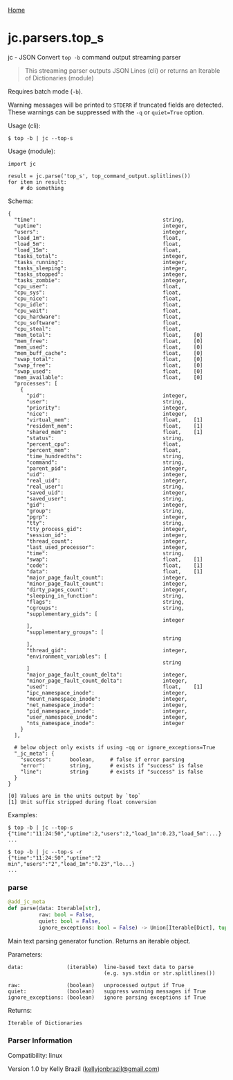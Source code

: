 [Home](https://kellyjonbrazil.github.io/jc/)
<a id="jc.parsers.top_s"></a>

# jc.parsers.top\_s

jc - JSON Convert `top -b` command output streaming parser

> This streaming parser outputs JSON Lines (cli) or returns an Iterable of
> Dictionaries (module)

Requires batch mode (`-b`).

Warning messages will be printed to `STDERR` if truncated fields are
detected. These warnings can be suppressed with the `-q` or `quiet=True`
option.

Usage (cli):

    $ top -b | jc --top-s

Usage (module):

    import jc

    result = jc.parse('top_s', top_command_output.splitlines())
    for item in result:
        # do something

Schema:

    {
      "time":                                         string,
      "uptime":                                       integer,
      "users":                                        integer,
      "load_1m":                                      float,
      "load_5m":                                      float,
      "load_15m":                                     float,
      "tasks_total":                                  integer,
      "tasks_running":                                integer,
      "tasks_sleeping":                               integer,
      "tasks_stopped":                                integer,
      "tasks_zombie":                                 integer,
      "cpu_user":                                     float,
      "cpu_sys":                                      float,
      "cpu_nice":                                     float,
      "cpu_idle":                                     float,
      "cpu_wait":                                     float,
      "cpu_hardware":                                 float,
      "cpu_software":                                 float,
      "cpu_steal":                                    float,
      "mem_total":                                    float,    [0]
      "mem_free":                                     float,    [0]
      "mem_used":                                     float,    [0]
      "mem_buff_cache":                               float,    [0]
      "swap_total":                                   float,    [0]
      "swap_free":                                    float,    [0]
      "swap_used":                                    float,    [0]
      "mem_available":                                float,    [0]
      "processes": [
        {
          "pid":                                      integer,
          "user":                                     string,
          "priority":                                 integer,
          "nice":                                     integer,
          "virtual_mem":                              float,    [1]
          "resident_mem":                             float,    [1]
          "shared_mem":                               float,    [1]
          "status":                                   string,
          "percent_cpu":                              float,
          "percent_mem":                              float,
          "time_hundredths":                          string,
          "command":                                  string,
          "parent_pid":                               integer,
          "uid":                                      integer,
          "real_uid":                                 integer,
          "real_user":                                string,
          "saved_uid":                                integer,
          "saved_user":                               string,
          "gid":                                      integer,
          "group":                                    string,
          "pgrp":                                     integer,
          "tty":                                      string,
          "tty_process_gid":                          integer,
          "session_id":                               integer,
          "thread_count":                             integer,
          "last_used_processor":                      integer,
          "time":                                     string,
          "swap":                                     float,    [1]
          "code":                                     float,    [1]
          "data":                                     float,    [1]
          "major_page_fault_count":                   integer,
          "minor_page_fault_count":                   integer,
          "dirty_pages_count":                        integer,
          "sleeping_in_function":                     string,
          "flags":                                    string,
          "cgroups":                                  string,
          "supplementary_gids": [
                                                      integer
          ],
          "supplementary_groups": [
                                                      string
          ],
          "thread_gid":                               integer,
          "environment_variables": [
                                                      string
          ]
          "major_page_fault_count_delta":             integer,
          "minor_page_fault_count_delta":             integer,
          "used":                                     float,    [1]
          "ipc_namespace_inode":                      integer,
          "mount_namespace_inode":                    integer,
          "net_namespace_inode":                      integer,
          "pid_namespace_inode":                      integer,
          "user_namespace_inode":                     integer,
          "nts_namespace_inode":                      integer
        }
      ],

      # below object only exists if using -qq or ignore_exceptions=True
      "_jc_meta": {
        "success":      boolean,     # false if error parsing
        "error":        string,      # exists if "success" is false
        "line":         string       # exists if "success" is false
      }
    }

    [0] Values are in the units output by `top`
    [1] Unit suffix stripped during float conversion

Examples:

    $ top -b | jc --top-s
    {"time":"11:24:50","uptime":2,"users":2,"load_1m":0.23,"load_5m":...}
    ...

    $ top -b | jc --top-s -r
    {"time":"11:24:50","uptime":"2 min","users":"2","load_1m":"0.23","lo...}
    ...

<a id="jc.parsers.top_s.parse"></a>

### parse

```python
@add_jc_meta
def parse(data: Iterable[str],
          raw: bool = False,
          quiet: bool = False,
          ignore_exceptions: bool = False) -> Union[Iterable[Dict], tuple]
```

Main text parsing generator function. Returns an iterable object.

Parameters:

    data:              (iterable)  line-based text data to parse
                                   (e.g. sys.stdin or str.splitlines())

    raw:               (boolean)   unprocessed output if True
    quiet:             (boolean)   suppress warning messages if True
    ignore_exceptions: (boolean)   ignore parsing exceptions if True


Returns:

    Iterable of Dictionaries

### Parser Information
Compatibility:  linux

Version 1.0 by Kelly Brazil (kellyjonbrazil@gmail.com)
